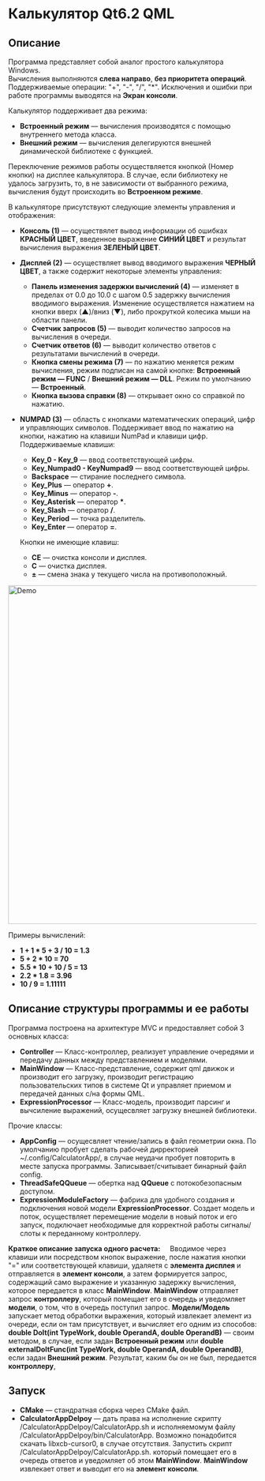 # Калькулятор Qt6.2 QML

## Описание

Программа представляет собой аналог простого калькулятора Windows.  
Вычисления выполняются **слева направо**, **без приоритета операций**.
Поддерживаемые операции: "+", "-", "/", "*".
Исключения и ошибки при работе программы выводятся на **Экран консоли**.

Калькулятор поддерживает два режима:
- **Встроенный режим** — вычисления производятся с помощью внутреннего метода класса.
- **Внешний режим**    — вычисления делегируются внешней динамической библиотеке с функцией.

Переключение режимов работы осуществляется кнопкой (Номер кнопки) на дисплее калькулятора. В случае, если библиотеку не удалось загрузить, то, в не зависимости от выбранного режима, вычисления будут происходить во **Встроенном режиме**.

В калькуляторе присутствуют следующие элементы управления и отображения:
- **Консоль (1)** — осуществялет вывод информации об ошибках **КРАСНЫЙ ЦВЕТ**, введенное выражение **СИНИЙ ЦВЕТ** и результат вычисления выражения **ЗЕЛЕНЫЙ ЦВЕТ**.
- **Дисплей (2)** — осуществляет вывод вводимого выражения **ЧЕРНЫЙ ЦВЕТ**, а также содержит некоторые элементы управления:
    - **Панель изменения задержки вычислений (4)** — изменяет в пределах от 0.0 до 10.0 с шагом 0.5 задержку вычисления вводимого выражения. Изменение осуществляется нажатием на кнопки вверх (**▲**)/вниз (**▼**), либо прокруткой колесика мыши на области панели.
    - **Счетчик запросов (5)** — выводит количество запросов на вычисления в очереди.
    - **Счетчик ответов (6)** — выводит количество ответов с результатами вычислений в очереди.
    - **Кнопка смены режима (7)** — по нажатию меняется режим вычисления, режим подписан на самой кнопке: **Встроенный режим — FUNC** / **Внешний режим — DLL**. Режим по умолчанию — **Встроенный**.
    - **Кнопка вызова справки (8)** — открывает окно со справкой по нажатию.
- **NUMPAD (3)** — область с кнопками математических операций, цифр и управляющих символов. Поддерживает ввод по нажатию на кнопки, нажатию на клавиши NumPad и клавиши цифр. Поддерживаемые клавиши:
    - **Key_0 - Key_9** — ввод соответствующей цифры.
    - **Key_Numpad0 - KeyNumpad9** — ввод соответствующей цифры.
    - **Backspace**                — стирание последнего символа.
    - **Key_Plus**                 — оператор **+**.
    - **Key_Minus**                — оператор **-**.
    - **Key_Asterisk**             — оператор **\***.
    - **Key_Slash**                — оператор **/**.
    - **Key_Period**               — точка разделитель.
    - **Key_Enter**                — оператор **=**.
 
    Кнопки не имеющие клавиш:
    - **CE** — очистка консоли и дисплея.
    - **C**  — очистка дисплея. 
    - **±**  — смена знака у текущего числа на противоположный.

<img width="686" height="686" alt="Demo" src="https://github.com/user-attachments/assets/a75c1414-878e-4d67-8de5-b4090153ca7f" />

Примеры вычислений:
  - **1 + 1 * 5 + 3 / 10 = 1.3**
  - **5 + 2 * 10 = 70**
  - **5.5 * 10 + 10 / 5 = 13**
  - **2.2 * 1.8 = 3.96**
  - **10 / 9 = 1.11111**
      
## Описание структуры программы и ее работы

Программа построена на архитектуре MVC и предоставляет собой 3 основных класса:
- **Controller**          — Класс-контроллер, реализует управление очередями и передачу данных между представлением и моделями.
- **MainWindow**          — Класс-представление, содержит qml движок и производит его загрузку, производит регистрацию пользовательских типов в системе Qt и управляет приемом и передачей данных с/на формы QML.
- **ExpressionProcessor** — Класс-модель, производит парсинг и вычсиление выражений, осущесвляет загрузку внешней библиотеки.

Прочие классы:
- **AppConfig**               — осущесвляет чтение/запись в файл геометрии окна. По умолчанию пробует сделать рабочей дирректорией ~/.config/CalculatorApp/, в случае неудачи пробует повторить в месте запуска программы. Записывает/считывает бинарный файл config.
- **ThreadSafeQQueue**        — обертка над **QQueue** с потокобезопасным доступом.
- **ExpressionModuleFactory** — фабрика для удобного создания и подключения новой модели **ExpressionProcessor**. Создает модель и поток, осуществляет перемещение модели в новый поток и его запуск, подключает необходимые для корректной работы сигналы/слоты к переданному контроллеру.

**Краткое описание запуска одного расчета:**
&nbsp;&nbsp;&nbsp;&nbsp;Вводимое через клавиши или посредством кнопок выражение, после нажатия кнопки "=" или соответствующей клавиши, удаляетя с **элемента дисплея** и отправляется в **элемент консоли**, а затем формируется запрос, содержащий само выражение и указанную задержку вычисления, которое передается в класс **MainWindow**. 
**MainWindow** отправляет запрос **контроллеру**, который помещает его в очередь и уведомляет **модели**, о том, что в очередь поступил запрос. **Модели/Модель** запускает метод обработки выражения, который извлекает элемент из очереди, если он там присутствует, и вычисляет его одним из способов: 
**double DoIt(int TypeWork, double OperandA, double OperandB)** — своим методом, в случае, если задан **Встроенный режим** или **double externalDoItFunc(int TypeWork, double OperandA, double OperandB)**, если задан **Внешний режим**. Результат, каким бы он не был, передается **контроллеру**, 

## Запуск

- **CMake** — стандратная сборка через CMake файл.
- **CalculatorAppDelpoy** — дать права на исполнение скрипту /CalculatorAppDelpoy/CalculatorApp.sh и исполняемомум файлу /CalculatorAppDelpoy/bin/CalculatorApp. Возможно понадобится скачать libxcb-cursor0, в случае отсутствия. Запустить скрипт /CalculatorAppDelpoy/CalculatorApp.sh.
который помещает его в очередь ответов и уведомляет об этом **MainWindow**. **MainWindow** извлекает ответ и выводит его на **элемент консоли**.
